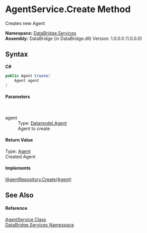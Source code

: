 # AgentService.Create Method 
 

Creates new Agent

**Namespace:**&nbsp;<a href="651c74f6-3541-31f2-95e9-45b42a3f37f6">DataBridge.Services</a><br />**Assembly:**&nbsp;DataBridge (in DataBridge.dll) Version: 1.0.0.0 (1.0.0.0)

## Syntax

**C#**<br />
``` C#
public Agent Create(
	Agent agent
)
```


#### Parameters
&nbsp;<dl><dt>agent</dt><dd>Type: <a href="87bd37bb-4841-462c-dac2-4b100399bf06">Datamodel.Agent</a><br />Agent to create</dd></dl>

#### Return Value
Type: <a href="87bd37bb-4841-462c-dac2-4b100399bf06">Agent</a><br />Created Agent

#### Implements
<a href="15308386-30bc-5779-b26e-df082a515fae">IAgentRepository.Create(Agent)</a><br />

## See Also


#### Reference
<a href="440c47be-9282-875b-37b7-48d7610b463d">AgentService Class</a><br /><a href="651c74f6-3541-31f2-95e9-45b42a3f37f6">DataBridge.Services Namespace</a><br />